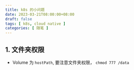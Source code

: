 ```yaml
---
title: k8s 的小问题
date: 2023-03-21T08:00:00+08:00
draft: false
tags: [ k8s, cloud native ]
categories: [ 随笔 ]
---
```


## 1. 文件夹权限

* Volume 为 `hostPath`, 要注意文件夹权限， `chmod 777 /data`